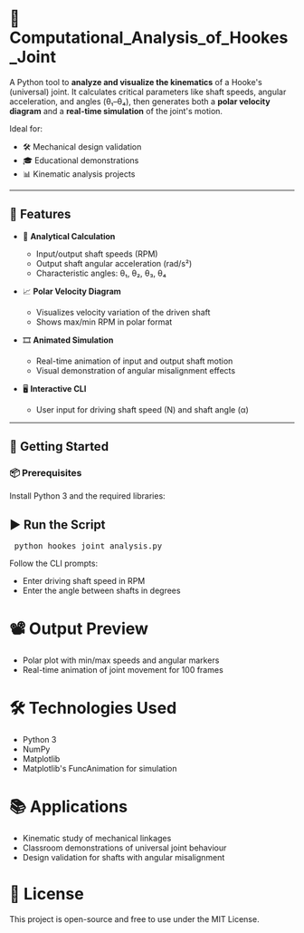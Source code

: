 # 🔩 Computational_Analysis_of_Hookes_Joint

A Python tool to **analyze and visualize the kinematics** of a Hooke's (universal) joint. It calculates critical parameters like shaft speeds, angular acceleration, and angles (θ₁–θ₄), then generates both a **polar velocity diagram** and a **real-time simulation** of the joint's motion.

Ideal for:
- 🛠 Mechanical design validation  
- 🎓 Educational demonstrations  
- 📊 Kinematic analysis projects  

---

## 📌 Features

- 🧮 **Analytical Calculation**  
  - Input/output shaft speeds (RPM)
  - Output shaft angular acceleration (rad/s²)
  - Characteristic angles: θ₁, θ₂, θ₃, θ₄

- 📈 **Polar Velocity Diagram**  
  - Visualizes velocity variation of the driven shaft
  - Shows max/min RPM in polar format

- 🎞 **Animated Simulation**  
  - Real-time animation of input and output shaft motion
  - Visual demonstration of angular misalignment effects

- 🖥 **Interactive CLI**  
  - User input for driving shaft speed (N) and shaft angle (α)

---

## 🚀 Getting Started

### 📦 Prerequisites

Install Python 3 and the required libraries:

## ▶️ Run the Script
<pre> python hookes_joint_analysis.py </pre>

Follow the CLI prompts:
- Enter driving shaft speed in RPM
- Enter the angle between shafts in degrees

# 📽 Output Preview
- Polar plot with min/max speeds and angular markers
- Real-time animation of joint movement for 100 frames

# 🛠 Technologies Used
- Python 3
- NumPy
- Matplotlib
- Matplotlib's FuncAnimation for simulation

# 📚 Applications
- Kinematic study of mechanical linkages
- Classroom demonstrations of universal joint behaviour
- Design validation for shafts with angular misalignment

# 📄 License
This project is open-source and free to use under the MIT License.



